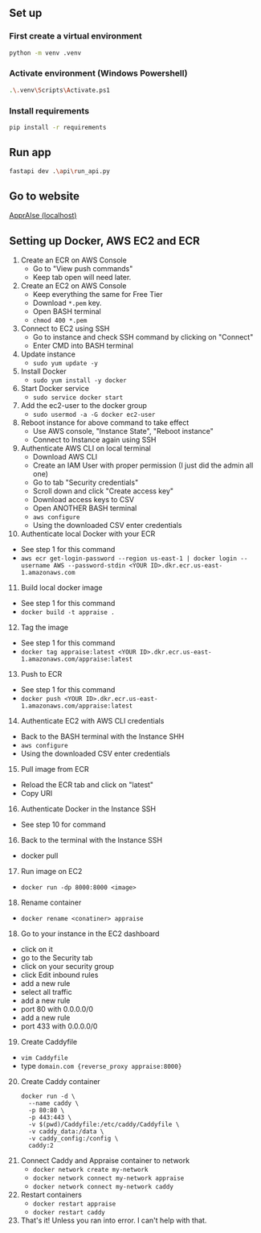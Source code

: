 ## Set up

### First create a virtual environment

```bash
python -m venv .venv
```

### Activate environment (Windows Powershell)

```bash
.\.venv\Scripts\Activate.ps1
```

### Install requirements

```bash
pip install -r requirements
```

## Run app

```bash
fastapi dev .\api\run_api.py
```

## Go to website

[ApprAIse (localhost)](http://127.0.0.1:8000)

## Setting up Docker, AWS EC2 and ECR

1. Create an ECR on AWS Console
    - Go to "View push commands"
	- Keep tab open will need later.
2. Create an EC2 on AWS Console
	- Keep everything the same for Free Tier
    - Download `*.pem` key.
	- Open BASH terminal
	- `chmod 400 *.pem`
3. Connect to EC2 using SSH
    - Go to instance and check SSH command by clicking on "Connect"
	- Enter CMD into BASH terminal
4. Update instance
    - `sudo yum update -y`
5. Install Docker
    - `sudo yum install -y docker`
6. Start Docker service
    - `sudo service docker start`
7. Add the ec2-user to the docker group
   - `sudo usermod -a -G docker ec2-user`
8. Reboot instance for above command to take effect
   - Use AWS console, "Instance State", "Reboot instance"
   - Connect to Instance again using SSH
9. Authenticate AWS CLI on local terminal
   - Download AWS CLI 
   - Create an IAM User with proper permission (I just did the admin all one)
   - Go to tab "Security credentials"
   - Scroll down and click "Create access key"
   - Download access keys to CSV
   - Open ANOTHER BASH terminal
   - `aws configure`
   - Using the downloaded CSV enter credentials
10. Authenticate local Docker with your ECR
   - See step 1 for this command
   - `aws ecr get-login-password --region us-east-1 | docker login --username AWS --password-stdin <YOUR ID>.dkr.ecr.us-east-1.amazonaws.com`
11. Build local docker image
   - See step 1 for this command
   - `docker build -t appraise .`
12. Tag the image
   - See step 1 for this command
   - `docker tag appraise:latest <YOUR ID>.dkr.ecr.us-east-1.amazonaws.com/appraise:latest`
13. Push to ECR
   - See step 1 for this command
   - `docker push <YOUR ID>.dkr.ecr.us-east-1.amazonaws.com/appraise:latest`
14. Authenticate EC2 with AWS CLI credentials
   - Back to the BASH terminal with the Instance SHH
   - `aws configure`
   - Using the downloaded CSV enter credentials
15. Pull image from ECR
   - Reload the ECR tab and click on "latest"
   - Copy URI
16. Authenticate Docker in the Instance SSH
   - See step 10 for command
16. Back to the terminal with the Instance SSH
   - docker pull <URI>
17. Run image on EC2
   - `docker run -dp 8000:8000 <image>`
18. Rename container
   - `docker rename <conatiner> appraise`
18. Go to your instance in the EC2 dashboard
   - click on it
   - go to the Security tab
   - click on your security group
   - click Edit inbound rules
   - add a new rule
   - select all traffic
   - add a new rule
   - port 80 with 0.0.0.0/0
   - add a new rule
   - port 433 with 0.0.0.0/0
19. Create Caddyfile
   - `vim Caddyfile`
   - type `domain.com {reverse_proxy appraise:8000}`
20. Create Caddy container
	```
	docker run -d \
	  --name caddy \
	  -p 80:80 \
	  -p 443:443 \
	  -v $(pwd)/Caddyfile:/etc/caddy/Caddyfile \
	  -v caddy_data:/data \
	  -v caddy_config:/config \
	  caddy:2
	```
21. Connect Caddy and Appraise container to network
    - `docker network create my-network`
	- `docker network connect my-network appraise`
	- `docker network connect my-network caddy`
22. Restart containers
    - `docker restart appraise`
	- `docker restart caddy`
23. That's it! Unless you ran into error. I can't help with that.